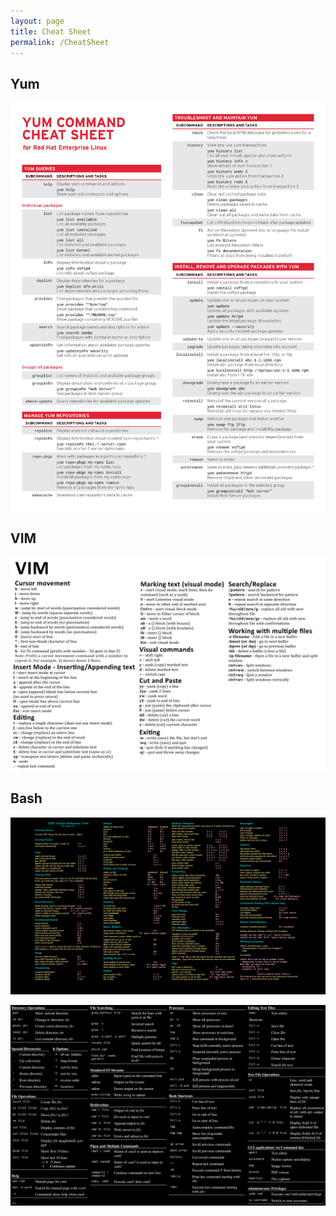 ```yaml
---
layout: page
title: Cheat Sheet
permalink: /CheatSheet
---
```


## Yum

![yum](/assets/images/yumcheat.png)

## VIM

![vim](/assets/images/vimCheatSheet.jpg)

## Bash
![Bash](/assets/images/bashcheatSheet.png)

![Bash2](/assets/images/bashcheatSheet2.png)

